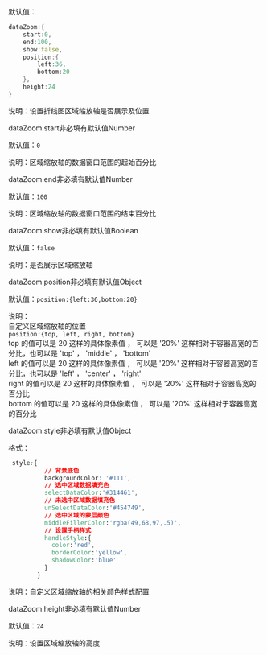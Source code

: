 默认值：

```d
dataZoom:{
    start:0,
    end:100,
    show:false,
    position:{
        left:36,
        bottom:20
    },
    height:24
}
```

说明：设置折线图区域缩放轴是否展示及位置

<p class='ev_expand_title'>dataZoom.start<span class='ev_expand_required'>非必填</span><span class='ev_expand_defaults'>有默认值</span><span class='ev_expand_type'>Number</span>

<p class='ev_expand_introduce'>默认值：<code>0</code>

<p class='ev_expand_introduce'>说明：区域缩放轴的数据窗口范围的起始百分比

<p class='ev_expand_title'>dataZoom.end<span class='ev_expand_required'>非必填</span><span class='ev_expand_defaults'>有默认值</span><span class='ev_expand_type'>Number</span>

<p class='ev_expand_introduce'>默认值：<code>100</code>

<p class='ev_expand_introduce'>说明：区域缩放轴的数据窗口范围的结束百分比

<p class='ev_expand_title'>dataZoom.show<span class='ev_expand_required'>非必填</span><span class='ev_expand_defaults'>有默认值</span><span class='ev_expand_type'>Boolean</span>

<p class='ev_expand_introduce'>默认值：<code>false</code>

<p class='ev_expand_introduce'>说明：是否展示区域缩放轴

<p class='ev_expand_title'>dataZoom.position<span class='ev_expand_required'>非必填</span><span class='ev_expand_defaults'>有默认值</span><span class='ev_expand_type'>Object</span>

<p class='ev_expand_introduce'>默认值：<code>position:{left:36,bottom:20}</code>

<p class='ev_expand_introduce'>说明：<br>
自定义区域缩放轴的位置<br>
<code>position:{top, left, right, bottom}</code><br>
top 的值可以是 20 这样的具体像素值 ， 可以是 '20%' 这样相对于容器高宽的百分比，也可以是 'top'  ，  'middle'  ，  'bottom'<br>
left 的值可以是 20 这样的具体像素值 ， 可以是 '20%' 这样相对于容器高宽的百分比，也可以是 'left'  ，  'center'  ，  'right'<br>
right 的值可以是 20 这样的具体像素值 ， 可以是 '20%' 这样相对于容器高宽的百分比<br>
bottom 的值可以是 20 这样的具体像素值 ， 可以是 '20%' 这样相对于容器高宽的百分比

<p class='ev_expand_title'>dataZoom.style<span class='ev_expand_required'>非必填</span><span class='ev_expand_defaults'>有默认值</span><span class='ev_expand_type'>Object</span>

<p class='ev_expand_introduce'>格式：

```css
 style:{
          // 背景底色
          backgroundColor: '#111',
          // 选中区域数据填充色
          selectDataColor:'#314461',
          // 未选中区域数据填充色
          unSelectDataColor:'#454749',
          // 选中区域的蒙层颜色
          middleFillerColor:'rgba(49,68,97,.5)',
          // 设置手柄样式
          handleStyle:{
            color:'red',
            borderColor:'yellow',
            shadowColor:'blue'
          }
        }
```

<p class='ev_expand_introduce'>说明：自定义区域缩放轴的相关颜色样式配置

<p class='ev_expand_title'>dataZoom.height<span class='ev_expand_required'>非必填</span><span class='ev_expand_defaults'>有默认值</span><span class='ev_expand_type'>Number</span>

<p class='ev_expand_introduce'>默认值：<code>24</code>

<p class='ev_expand_introduce'>说明：设置区域缩放轴的高度
